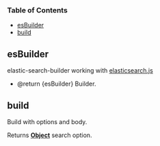 <!-- Generated by documentation.js. Update this documentation by updating the source code. -->

### Table of Contents

-   [esBuilder](#esbuilder)
-   [build](#build)

## esBuilder

elastic-search-builder working with [elasticsearch.js](https://www.elastic.co/guide/en/elasticsearch/client/javascript-api/current/index.html)

-   @return {esBuilder} Builder.

## build

Build with options and body.

Returns **[Object](https://developer.mozilla.org/docs/Web/JavaScript/Reference/Global_Objects/Object)** search option.

